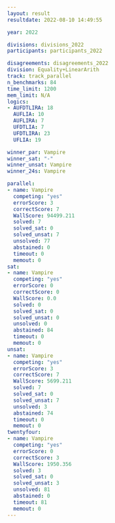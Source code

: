 ```yaml
---
layout: result
resultdate: 2022-08-10 14:49:55

year: 2022

divisions: divisions_2022
participants: participants_2022

disagreements: disagreements_2022
division: Equality+LinearArith
track: track_parallel
n_benchmarks: 84
time_limit: 1200
mem_limit: N/A
logics:
- AUFDTLIRA: 18
  AUFLIA: 10
  AUFLIRA: 7
  UFDTLIA: 7
  UFDTLIRA: 23
  UFLIA: 19

winner_par: Vampire
winner_sat: "-"
winner_unsat: Vampire
winner_24s: Vampire

parallel:
- name: Vampire
  competing: "yes"
  errorScore: 3
  correctScore: 7
  WallScore: 94499.211
  solved: 7
  solved_sat: 0
  solved_unsat: 7
  unsolved: 77
  abstained: 0
  timeout: 0
  memout: 0
sat:
- name: Vampire
  competing: "yes"
  errorScore: 0
  correctScore: 0
  WallScore: 0.0
  solved: 0
  solved_sat: 0
  solved_unsat: 0
  unsolved: 0
  abstained: 84
  timeout: 0
  memout: 0
unsat:
- name: Vampire
  competing: "yes"
  errorScore: 3
  correctScore: 7
  WallScore: 5699.211
  solved: 7
  solved_sat: 0
  solved_unsat: 7
  unsolved: 3
  abstained: 74
  timeout: 0
  memout: 0
twentyfour:
- name: Vampire
  competing: "yes"
  errorScore: 0
  correctScore: 3
  WallScore: 1950.356
  solved: 3
  solved_sat: 0
  solved_unsat: 3
  unsolved: 81
  abstained: 0
  timeout: 81
  memout: 0
---
```


